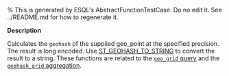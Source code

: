 % This is generated by ESQL's AbstractFunctionTestCase. Do no edit it. See ../README.md for how to regenerate it.

**Description**

Calculates the `geohash` of the supplied geo_point at the specified precision. The result is long encoded. Use [ST_GEOHASH_TO_STRING](#esql-st_geohash_to_string) to convert the result to a string.  These functions are related to the [`geo_grid` query](/reference/query-languages/query-dsl/query-dsl-geo-grid-query.md) and the [`geohash_grid` aggregation](/reference/aggregations/search-aggregations-bucket-geohashgrid-aggregation.md).

